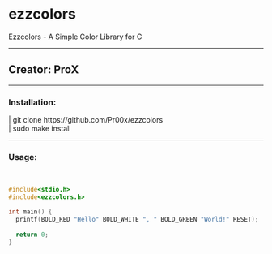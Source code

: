 # ezzcolors
Ezzcolors - A Simple Color Library for C
<hr>
<h2>Creator: ProX</h2>
<hr>
<h3>Installation:</h3>
| git clone https://github.com/Pr00x/ezzcolors<br>
| sudo make install
<hr>
<h3>Usage:</h3><br>

```C
#include<stdio.h>
#include<ezzcolors.h>

int main() {
  printf(BOLD_RED "Hello" BOLD_WHITE ", " BOLD_GREEN "World!" RESET);
  
  return 0;
}

```
